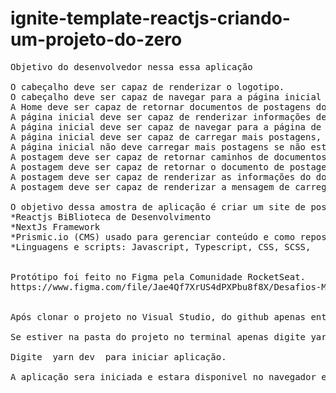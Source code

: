 # ignite-template-reactjs-criando-um-projeto-do-zero

<pre>
Objetivo do desenvolvedor nessa essa aplicação

O cabeçalho deve ser capaz de renderizar o logotipo.
O cabeçalho deve ser capaz de navegar para a página inicial após um clique.
A Home deve ser capaz de retornar documentos de postagens do prísmic usando getStaticProps.
A página inicial deve ser capaz de renderizar informações de documentos de postagens.
A página inicial deve ser capaz de navegar para a página de postagem após um clique.
A página inicial deve ser capaz de carregar mais postagens, se disponível.
A página inicial não deve carregar mais postagens se não estiver disponível.
A postagem deve ser capaz de retornar caminhos de documentos de postagens prísmicas usando getStaticPaths.
A postagem deve ser capaz de retornar o documento de postagem prísmico usando getStaticProps.
A postagem deve ser capaz de renderizar as informações do documento post.
A postagem deve ser capaz de renderizar a mensagem de carregamento em caso de fallback.

O objetivo dessa amostra de aplicação é criar um site de postagens contendo algumas tecnologias:
*Reactjs BiBlioteca de Desenvolvimento
*NextJs Framework
*Prismic.io (CMS) usado para gerenciar conteúdo e como repositório de dados fazendo integração com nossa aplicação.
*Linguagens e scripts: Javascript, Typescript, CSS, SCSS, 


Protótipo foi feito no Figma pela Comunidade RocketSeat.
https://www.figma.com/file/Jae4Qf7XrUS4dPXPbu8f8X/Desafios-M%C3%B3dulo-3-ReactJS-(Copy)?node-id=0%3A1


Após clonar o projeto no Visual Studio, do github apenas entre no terminal e navegue até a pasta do projeto usando comandos windows "cd".

Se estiver na pasta do projeto no terminal apenas digite yarn para carregamento.

Digite  yarn dev  para iniciar aplicação. 

A aplicação sera iniciada e estara disponivel no navegador em http://localhost:3000/

</pre>
